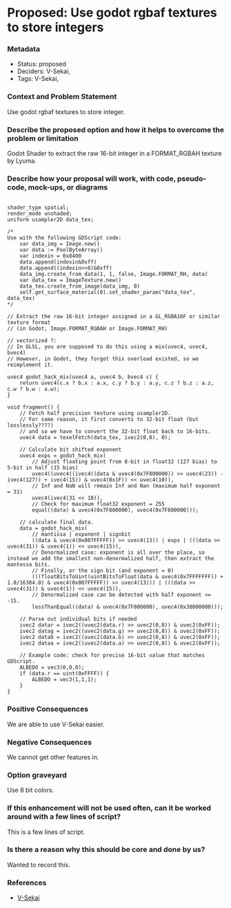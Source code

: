 # Proposed: Use godot rgbaf textures to store integers

### Metadata

- Status: proposed <!-- draft | proposed | rejected | accepted | deprecated | superseded by -->
- Deciders: V-Sekai,
- Tags: V-Sekai,


### Context and Problem Statement

Use godot rgbaf textures to store integer.

### Describe the proposed option and how it helps to overcome the problem or limitation

 Godot Shader to extract the raw 16-bit integer in a FORMAT_RGBAH texture by Lyuma.

### Describe how your proposal will work, with code, pseudo-code, mock-ups, or diagrams

```gdscript

shader_type spatial;
render_mode unshaded;
uniform usampler2D data_tex;

/*
Use with the following GDScript code:
	var data_img = Image.new()
	var data := PoolByteArray()
	var indexin = 0x8400
	data.append(indexin&0xff)
	data.append((indexin>>8)&0xff)
	data_img.create_from_data(1, 1, false, Image.FORMAT_RH, data)
	var data_tex = ImageTexture.new()
	data_tex.create_from_image(data_img, 0)
	self.get_surface_material(0).set_shader_param("data_tex", data_tex)
*/

// Extract the raw 16-bit integer assigned in a GL_RGBA16F or similar texture format
// (in Godot, Image.FORMAT_RGBAH or Image.FORMAT_RH)

// vectorized ?:
// In GLSL, you are supposed to do this using a mix(uvec4, uvec4, bvec4)
// However, in Godot, they forgot this overload existed, so we reimplement it.

uvec4 godot_hack_mix(uvec4 a, uvec4 b, bvec4 c) {
	return uvec4(c.x ? b.x : a.x, c.y ? b.y : a.y, c.z ? b.z : a.z, c.w ? b.w : a.w);
}

void fragment() {
	// Fetch half precision texture using usampler2D.
	// For some reason, it first converts to 32-bit float (but losslessly????)
	// and so we have to convert the 32-bit float back to 16-bits.
	uvec4 data = texelFetch(data_tex, ivec2(0,0), 0);

	// Calculate bit shifted exponent
	uvec4 exps = godot_hack_mix(
		// Adjust floating point from 8-bit in float32 (127 bias) to 5-bit in half (15 bias)
		uvec4((uvec4((ivec4((data & uvec4(0x7F800000)) >> uvec4(23)) - ivec4(127)) + ivec4(15)) & uvec4(0x1F)) << uvec4(10)),
		// Inf and NaN will remain Inf and Nan (maximum half exponent = 31)
		uvec4(ivec4(31 << 10)),
		// Check for maximum float32 exponent = 255
		equal((data) & uvec4(0x7F800000), uvec4(0x7F800000)));

	// calculate final data.
	data = godot_hack_mix(
		// mantissa | exponent | signbit
		((data & uvec4(0x007FFFFF)) >> uvec4(13)) | exps | (((data >> uvec4(31)) & uvec4(1)) << uvec4(15)),
		// Denormalized case: exponent is all over the place, so instead we add the smallest non-denormalized half, then extract the mantessa bits.
		// Finally, or the sign bit (and exponent = 0) 
		(((floatBitsToUint(uintBitsToFloat(data & uvec4(0x7FFFFFFF)) + 1.0/16384.0) & uvec4(0x007FFFFF)) >> uvec4(13))) | (((data >> uvec4(31)) & uvec4(1)) << uvec4(15)),
		// Denormalized case can be detected with half exponent <= -15.
		lessThanEqual((data) & uvec4(0x7F800000), uvec4(0x38000000)));

	// Parse out individual bits if needed
	ivec2 datar = ivec2((uvec2(data.r) >> uvec2(0,8)) & uvec2(0xFF));
	ivec2 datag = ivec2((uvec2(data.g) >> uvec2(0,8)) & uvec2(0xFF));
	ivec2 datab = ivec2((uvec2(data.b) >> uvec2(0,8)) & uvec2(0xFF));
	ivec2 dataa = ivec2((uvec2(data.a) >> uvec2(0,8)) & uvec2(0xFF));

	// Example code: check for precise 16-bit value that matches GDScript.
	ALBEDO = vec3(0,0,0);
	if (data.r == uint(0xFFFF)) {
		ALBEDO = vec3(1,1,1);
	}
}
```

### Positive Consequences

We are able to use V-Sekai easier.

### Negative Consequences

We cannot get other features in.

### Option graveyard

Use 8 bit colors.

### If this enhancement will not be used often, can it be worked around with a few lines of script?

This is a few lines of script.

### Is there a reason why this should be core and done by us?

Wanted to record this.

### References

- [V-Sekai](https://v-sekai.org/)
